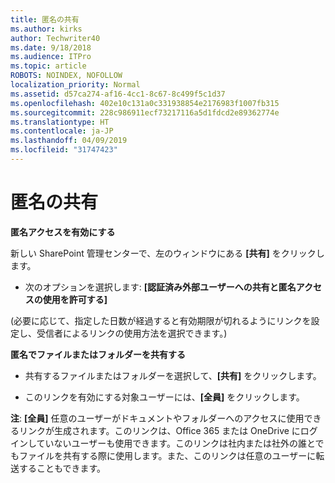 ```yaml
---
title: 匿名の共有
ms.author: kirks
author: Techwriter40
ms.date: 9/18/2018
ms.audience: ITPro
ms.topic: article
ROBOTS: NOINDEX, NOFOLLOW
localization_priority: Normal
ms.assetid: d57ca274-af16-4cc1-8c67-8c499f5c1d37
ms.openlocfilehash: 402e10c131a0c331938854e2176983f1007fb315
ms.sourcegitcommit: 228c986911ecf73217116a5d1fdcd2e89362774e
ms.translationtype: HT
ms.contentlocale: ja-JP
ms.lasthandoff: 04/09/2019
ms.locfileid: "31747423"
---
```

# <a name="anonymous-sharing"></a>匿名の共有

 **匿名アクセスを有効にする**
  
新しい SharePoint 管理センターで、左のウィンドウにある **[共有]** をクリックします。 
  
- 次のオプションを選択します: **[認証済み外部ユーザーへの共有と匿名アクセスの使用を許可する]** 
  
(必要に応じて、指定した日数が経過すると有効期限が切れるようにリンクを設定し、受信者によるリンクの使用方法を選択できます。)
    
 **匿名でファイルまたはフォルダーを共有する**
  
- 共有するファイルまたはフォルダーを選択して、**[共有]** をクリックします。 
    
- このリンクを有効にする対象ユーザーには、**[全員]** をクリックします。
  
 **注**: **[全員]** 任意のユーザーがドキュメントやフォルダーへのアクセスに使用できるリンクが生成されます。このリンクは、Office 365 または OneDrive にログインしていないユーザーも使用できます。このリンクは社内または社外の誰とでもファイルを共有する際に使用します。また、このリンクは任意のユーザーに転送することもできます。 
    

